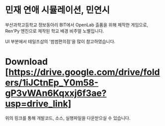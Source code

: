 # 민재 연애 시뮬레이션, 민연시

부산과학고등학교 정보동아리 BIT에서 OpenLab 출품을 위해 제작한 게임으로, Ren'Py 엔진으로 제작된 학교 배경 비주얼 노벨입니다.

UI 부분에서 테일즈샵의 '썸썸편의점'을 많이 참고하였습니다.

# Download [https://drive.google.com/drive/folders/1iJCtnEp_Y0m58-gP3vWAn6Kqxxj6f3ae?usp=drive_link]

위의 링크를 통해 개발코드, 소스, 실행파일을 다운받으실 수 있습니다.


